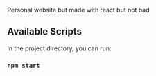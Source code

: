 Personal website but made with react but not bad

## Available Scripts

In the project directory, you can run:

### `npm start`
